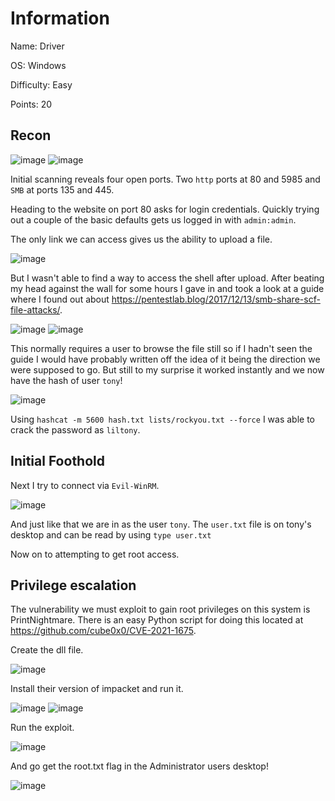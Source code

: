 # Information

Name: Driver

OS: Windows

Difficulty: Easy

Points: 20

## Recon

![image](https://user-images.githubusercontent.com/43668197/150546941-08b372d9-ed72-456f-bf9d-6ea2ed1f820d.png)
![image](https://user-images.githubusercontent.com/43668197/150547055-248a37da-1658-457d-b8a5-6c85327ecb69.png)

Initial scanning reveals four open ports. Two `http` ports at 80 and 5985 and `SMB` at ports 135 and 445.

Heading to the website on port 80 asks for login credentials. Quickly trying out a couple of the basic defaults gets us logged in with `admin:admin`.

The only link we can access gives us the ability to upload a file. 

![image](https://user-images.githubusercontent.com/43668197/150548024-0689e550-211b-4e2e-a93c-6cc591a065f5.png)

But I wasn't able to find a way to access the shell after upload. After beating my head against the wall for some hours I gave in and took a look at a guide where I 
found out about https://pentestlab.blog/2017/12/13/smb-share-scf-file-attacks/.

![image](https://user-images.githubusercontent.com/43668197/150560990-19b8579b-969d-496a-bbed-1720b2fc47de.png)
![image](https://user-images.githubusercontent.com/43668197/150561070-c7a071dc-865c-4ece-9cbf-3e2f66381671.png)

This normally requires a user to browse the file still so if I hadn't seen the guide I would have probably written off the idea of it being the direction we were supposed to go.
But still to my surprise it worked instantly and we now have the hash of user `tony`!

![image](https://user-images.githubusercontent.com/43668197/150562245-5f735814-ac30-48fc-8dcb-4119b95e7c42.png)

Using `hashcat -m 5600 hash.txt lists/rockyou.txt --force` I was able to crack the password as `liltony`. 

## Initial Foothold

Next I try to connect via `Evil-WinRM`. 

![image](https://user-images.githubusercontent.com/43668197/150563306-e6d1c0e1-895c-49b6-bd86-39b5933533dc.png)

And just like that we are in as the user `tony`. The `user.txt` file is on tony's desktop and can be read by using `type user.txt`

Now on to attempting to get root access. 

## Privilege escalation

The vulnerability we must exploit to gain root privileges on this system is PrintNightmare. There is an easy Python script for doing this located at https://github.com/cube0x0/CVE-2021-1675.

Create the dll file.

![image](https://user-images.githubusercontent.com/43668197/150573285-d2687322-6309-4044-8971-0c71c0414299.png)

Install their version of impacket and run it.

![image](https://user-images.githubusercontent.com/43668197/150573357-0483fcbe-09f6-40e6-b965-2a9c36af4057.png)
![image](https://user-images.githubusercontent.com/43668197/150573433-060131d8-b7f0-4da2-b75b-356a79b6f310.png)

Run the exploit.

![image](https://user-images.githubusercontent.com/43668197/150573556-b92bf010-eae8-4efa-be55-f080518bb38d.png)

And go get the root.txt flag in the Administrator users desktop!

![image](https://user-images.githubusercontent.com/43668197/150573722-70aff538-9fca-47d8-bf19-31bad0ebc28a.png)

